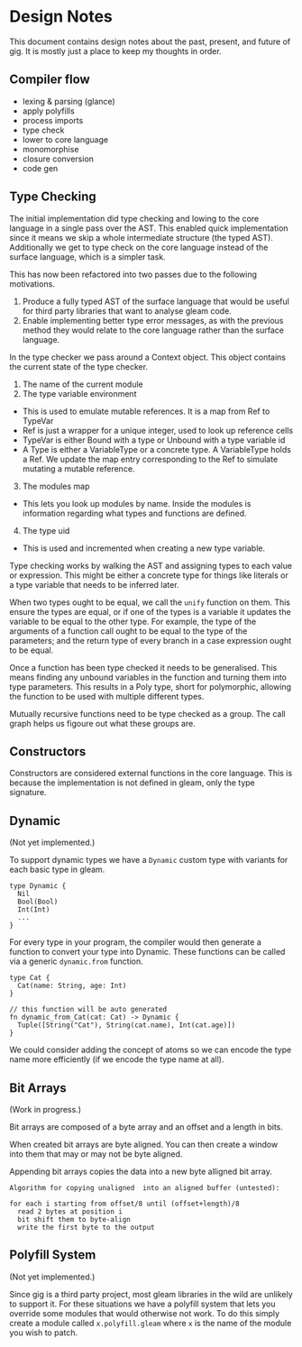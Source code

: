 # Design Notes

This document contains design notes about the past, present, and future of gig.
It is mostly just a place to keep my thoughts in order.

## Compiler flow

- lexing & parsing (glance)
- apply polyfills
- process imports
- type check
- lower to core language
- monomorphise
- closure conversion
- code gen

## Type Checking

The initial implementation did type checking and lowing to the core language in
a single pass over the AST. This enabled quick implementation since it means
we skip a whole intermediate structure (the typed AST).
Additionally we get to type check on the core language instead of the surface
language, which is a simpler task.

This has now been refactored into two passes due to the following motivations.

1. Produce a fully typed AST of the surface language that would be useful for
   third party libraries that want to analyse gleam code.
2. Enable implementing better type error messages, as with the previous method
   they would relate to the core language rather than the surface language.

In the type checker we pass around a Context object. This object contains
the current state of the type checker.

1. The name of the current module
2. The type variable environment

- This is used to emulate mutable references. It is a map from Ref to TypeVar
- Ref is just a wrapper for a unique integer, used to look up reference cells
- TypeVar is either Bound with a type or Unbound with a type variable id
- A Type is either a VariableType or a concrete type. A VariableType holds a
  Ref. We update the map entry corresponding to the Ref to simulate mutating a
  mutable reference.

3. The modules map

- This lets you look up modules by name. Inside the modules is information
  regarding what types and functions are defined.

4. The type uid

- This is used and incremented when creating a new type variable.

Type checking works by walking the AST and assigning types to each value or
expression. This might be either a concrete type for things like literals or a
type variable that needs to be inferred later.

When two types ought to be equal, we call the `unify` function on them. This
ensure the types are equal, or if one of the types is a variable it updates
the variable to be equal to the other type.
For example, the type of the arguments of a function call ought to be equal to
the type of the parameters; and the return type of every branch in a case
expression ought to be equal.

Once a function has been type checked it needs to be generalised. This means
finding any unbound variables in the function and turning them into type
parameters. This results in a Poly type, short for polymorphic, allowing the
function to be used with multiple different types.

Mutually recursive functions need to be type checked as a group. The call graph
helps us figoure out what these groups are.

## Constructors

Constructors are considered external functions in the core language. This is
because the implementation is not defined in gleam, only the type signature.

## Dynamic

(Not yet implemented.)

To support dynamic types we have a `Dynamic` custom type with variants for each
basic type in gleam.

```gleam
type Dynamic {
  Nil
  Bool(Bool)
  Int(Int)
  ...
}
```

For every type in your program, the compiler would then generate a function to
convert your type into Dynamic.
These functions can be called via a generic `dynamic.from` function.

```gleam
type Cat {
  Cat(name: String, age: Int)
}

// this function will be auto generated
fn dynamic_from_Cat(cat: Cat) -> Dynamic {
  Tuple([String("Cat"), String(cat.name), Int(cat.age)])
}
```

We could consider adding the concept of atoms so we can encode the type name
more efficiently (if we encode the type name at all).

## Bit Arrays

(Work in progress.)

Bit arrays are composed of a byte array and an offset and a length in bits.

When created bit arrays are byte aligned. You can then create a window into them
that may or may not be byte aligned.

Appending bit arrays copies the data into a new byte alligned bit array.

```
Algorithm for copying unaligned  into an aligned buffer (untested):

for each i starting from offset/8 until (offset+length)/8
  read 2 bytes at position i
  bit shift them to byte-align
  write the first byte to the output
```

## Polyfill System

(Not yet implemented.)

Since gig is a third party project, most gleam libraries in the wild are
unlikely to support it. For these situations we have a polyfill system that
lets you override some modules that would otherwise not work. To do this simply
create a module called `x.polyfill.gleam` where `x` is the name of the module
you wish to patch.
